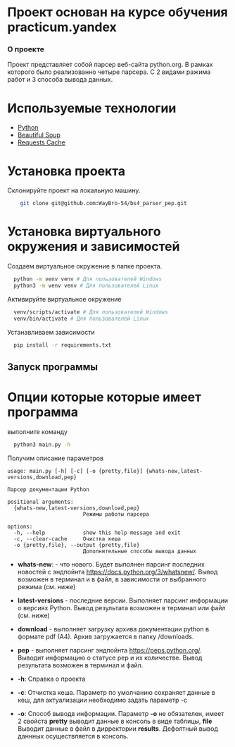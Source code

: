 # Проект основан на курсе обучения practicum.yandex


### О проекте 
Проект представляет собой парсер веб-сайта python.org. В рамках которого было реализованно четыре парсера. С 2 видами ражима работ и 3 способа вывода данных.

# Используемые технологии
* [Python](https://www.python.org/)
* [Beautiful Soup](https://beautiful-soup-4.readthedocs.io/en/latest/)
* [Requests Cache](https://requests-cache.readthedocs.io/en/stable/)

# Установка проекта
Склонируйте проект на локальную машину.
```sh
    git clone git@github.com:WayBro-54/bs4_parser_pep.git 
```

# Установка виртуального окружения и зависимостей
Создаем виртуальное окружение в папке проекта.
```sh
  python -m venv venv # Для пользователей Windows
  python3 -m venv venv # Для пользователей Linux
```
Активируйте виртуальное окружение
```sh
  venv/scripts/activate # Для пользователей Windows
  venv/bin/activate # Для пользователей Linux
```
Устанавливаем зависимости
```sh
  pip install -r requirements.txt
```

## Запуск программы

# Опции которые которые имеет программа
выполните команду
```sh
  python3 main.py -h 
```
Получим описание параметров
```
usage: main.py [-h] [-c] [-o {pretty,file}] {whats-new,latest-versions,download,pep}

Парсер документации Python

positional arguments:
  {whats-new,latest-versions,download,pep}
                        Режимы работы парсера

options:
  -h, --help            show this help message and exit
  -c, --clear-cache     Очистка кеша
  -o {pretty,file}, --output {pretty,file}
                        Дополнительные способы вывода данных
```
- <b>whats-new</b>: - что нового. Будет выполнен парсинг последних новостей с эндпойнта https://docs.python.org/3/whatsnew/. Вывод возможен в терминал и в файл, в зависимости от выбранного режима (см. ниже)
- <b>latest-versions</b> - последние версии. Выполняет парсинг информации о версиях Python. Вывод результата возможен в терминал или файл (см. ниже)
- <b>download</b> - выполняет загрузку архива документации python в формате pdf (A4). Архив загружается в папку /downloads.
- <b>pep</b> - выполняет парсинг эндпойнта https://peps.python.org/. Выводит информацию о статусе pep и их количестве. Вывод результата возможен в терминал и файл.

- <b>-h</b>: Справка о проекта 
- <b>-c</b>: Отчистка кеша. Параметр по умолчанию сохраняет данные в кеш, для актуализации необходимо задать параметр -c 
- <b>-o</b>: Способ выводв информации. Параметр <b>-o</b> не обязателен, имеет 2 свойста <b>pretty</b> выводит данные в консоль в виде таблицы, <b>file</b> Выводит данные в файл в дирректории <b>results</b>. Дефолтный вывод даннных осуществляется в консоль.


